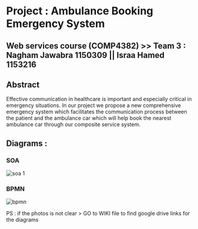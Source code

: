 # Project : Ambulance Booking Emergency System 

## Web services course (COMP4382) >> Team 3 : Nagham Jawabra 1150309 || Israa Hamed 1153216


## Abstract

Effective communication in healthcare is important and especially critical in emergency situations. In our project we propose a new comprehensive emergency system which facilitates the communication process between the patient and the ambulance car which will help book the nearest ambulance car through our composite service system.


## Diagrams : 


### SOA
![soa 1](https://user-images.githubusercontent.com/36053501/47459695-78dc8280-d7e5-11e8-8d05-706169905dfb.png)



### BPMN 
![bpmn](https://user-images.githubusercontent.com/36053501/47452471-095d9780-d7d3-11e8-9e9c-5215ea948c18.png)

PS : if the photos is not clear > GO to WIKI file to find  google drive links for the diagrams 
